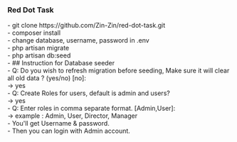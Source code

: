 <h3>Red Dot Task</h3>
- git clone https://github.com/Zin-Zin/red-dot-task.git <br>
- composer install <br>
- change database, username, password in .env <br>
- php artisan migrate <br>
- php artisan db:seed <br>
-   ## Instruction for Database seeder <br>
        - Q: Do you wish to refresh migration before seeding, Make sure it will clear all old data ? (yes/no) [no]: <br>
            -> yes <br>
        - Q: Create Roles for users, default is admin and users? <br>
            -> yes <br>
        - Q: Enter roles in comma separate format. [Admin,User]: <br>
            -> example : Admin, User, Director, Manager <br>
        - You'll get Username & password. <br>
        - Then you can login with Admin account.